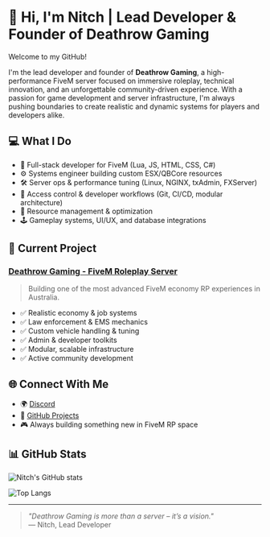 # 👋 Hi, I'm Nitch | Lead Developer & Founder of Deathrow Gaming

Welcome to my GitHub!

I'm the lead developer and founder of **Deathrow Gaming**, a high-performance FiveM server focused on immersive roleplay, technical innovation, and an unforgettable community-driven experience. With a passion for game development and server infrastructure, I'm always pushing boundaries to create realistic and dynamic systems for players and developers alike.

## 💻 What I Do

- 🧠 Full-stack developer for FiveM (Lua, JS, HTML, CSS, C#)
- ⚙️ Systems engineer building custom ESX/QBCore resources
- 🛠️ Server ops & performance tuning (Linux, NGINX, txAdmin, FXServer)
- 🔐 Access control & developer workflows (Git, CI/CD, modular architecture)
- 🧩 Resource management & optimization
- 🕹️ Gameplay systems, UI/UX, and database integrations

## 🚧 Current Project

### [Deathrow Gaming - FiveM Roleplay Server](https://github.com/deathrowgaming)
> Building one of the most advanced FiveM economy RP experiences in Australia.

- ✅ Realistic economy & job systems  
- ✅ Law enforcement & EMS mechanics  
- ✅ Custom vehicle handling & tuning  
- ✅ Admin & developer toolkits  
- ✅ Modular, scalable infrastructure  
- ✅ Active community development

## 🌐 Connect With Me

- 🌍 [Discord](https://discord.gg/z5srErSr9V)
- 🧠 [GitHub Projects](https://github.com/NitchgamingStudios?tab=repositories)
- 🎮 Always building something new in FiveM RP space

## 📊 GitHub Stats
![Nitch's GitHub stats](https://github-readme-stats-nitchgamingstudios-projects.vercel.app/api?username=NitchgamingStudios&show_icons=true&theme=tokyonight&count_private=true)

![Top Langs](https://github-readme-stats-nitchgamingstudios-projects.vercel.app/api/top-langs/?username=NitchgamingStudios&show_icons=true&theme=tokyonight&count_private=true&layout=compact)

---

> _"Deathrow Gaming is more than a server – it’s a vision."_  
— Nitch, Lead Developer
